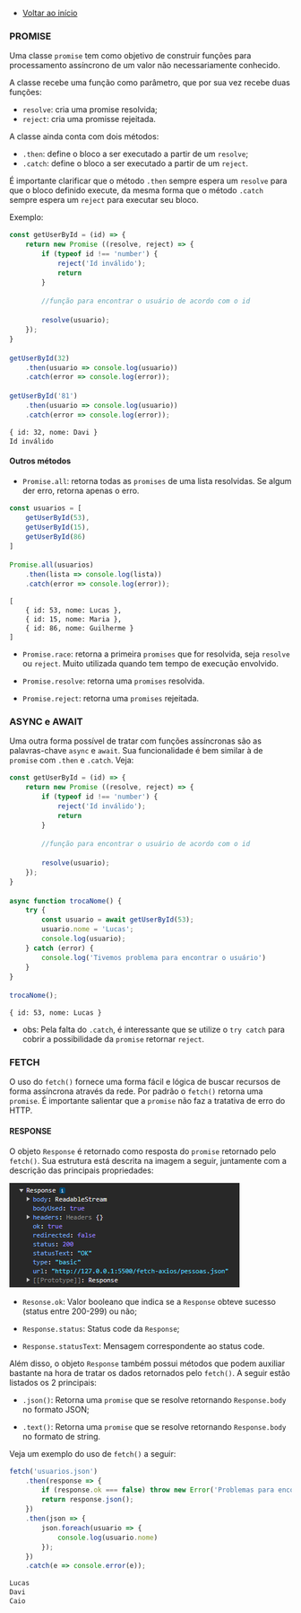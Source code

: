 - [Voltar ao início](../README.md)

### PROMISE

Uma classe `promise` tem como objetivo de construir funções para processamento assíncrono de um valor não necessariamente conhecido. 

A classe recebe uma função como parâmetro, que por sua vez recebe duas funções:

- `resolve`: cria uma promise resolvida;
- `reject`: cria uma promisse rejeitada.

A classe ainda conta com dois métodos:

- `.then`: define o bloco a ser executado a partir de um `resolve`;
- `.catch`: define o bloco a ser executado a partir de um `reject`.

É importante clarificar que o método `.then` sempre espera um `resolve` para que o bloco definido execute, da mesma forma que o método `.catch` sempre espera um `reject` para executar seu bloco.

Exemplo: 

```javascript
const getUserById = (id) => {
    return new Promise ((resolve, reject) => {
        if (typeof id !== 'number') {
            reject('Id inválido');
            return
        }

        //função para encontrar o usuário de acordo com o id

        resolve(usuario);
    });
}

getUserById(32)
    .then(usuario => console.log(usuario))
    .catch(error => console.log(error));

getUserById('81')
    .then(usuario => console.log(usuario))
    .catch(error => console.log(error));
```

```terminal
{ id: 32, nome: Davi }
Id inválido
```

#### Outros métodos

- `Promise.all`: retorna todas as `promises` de uma lista resolvidas. Se algum der erro, retorna apenas o erro.

```javascript
const usuarios = [
    getUserById(53),
    getUserById(15),
    getUserById(86)
]

Promise.all(usuarios)
    .then(lista => console.log(lista))
    .catch(error => console.log(error));
```

```terminal
[
    { id: 53, nome: Lucas },
    { id: 15, nome: Maria },
    { id: 86, nome: Guilherme }
]
```

- `Promise.race`: retorna a primeira `promises` que for resolvida, seja `resolve` ou `reject`. Muito utilizada quando tem tempo de execução envolvido.

- `Promise.resolve`: retorna uma `promises` resolvida.

- `Promise.reject`: retorna uma `promises` rejeitada.

### ASYNC e AWAIT

Uma outra forma possível de tratar com funções assíncronas são as palavras-chave `async` e `await`. Sua funcionalidade é bem similar à de `promise` com `.then` e `.catch`. Veja: 

```javascript
const getUserById = (id) => {
    return new Promise ((resolve, reject) => {
        if (typeof id !== 'number') {
            reject('Id inválido');
            return
        }

        //função para encontrar o usuário de acordo com o id

        resolve(usuario);
    });
}

async function trocaNome() {
    try {
        const usuario = await getUserById(53);
        usuario.nome = 'Lucas';
        console.log(usuario);
    } catch (error) {
        console.log('Tivemos problema para encontrar o usuário')
    }
}

trocaNome();
```

```terminal
{ id: 53, nome: Lucas }
```

- obs: Pela falta do `.catch`, é interessante que se utilize o `try catch` para cobrir a possibilidade da `promise` retornar `reject`.

### FETCH

O uso do `fetch()` fornece uma forma fácil e lógica de buscar recursos de forma assíncrona através da rede. Por padrão o `fetch()` retorna uma `promise`. É importante salientar que a `promise` não faz a tratativa de erro do HTTP.

#### RESPONSE

O objeto `Response` é retornado como resposta do `promise` retornado pelo `fetch()`. Sua estrutura está descrita na imagem a seguir, juntamente com a descrição das principais propriedades: 

![Estrutura do objeto Response](./images/estrutura-response.png "Estrutura do objeto Response")

- `Resonse.ok`: Valor booleano que indica se a `Response` obteve sucesso (status entre 200-299) ou não;

- `Response.status`: Status code da `Response`;

- `Response.statusText`: Mensagem correspondente ao status code.

Além disso, o objeto `Response` também possui métodos que podem auxiliar bastante na hora de tratar os dados retornados pelo `fetch()`. A seguir estão listados os 2 principais: 

- `.json()`: Retorna uma `promise` que se resolve retornando `Response.body` no formato JSON;

- `.text()`: Retorna uma `promise` que se resolve retornando `Response.body` no formato de string.

Veja um exemplo do uso de `fetch()` a seguir:

```javascript
fetch('usuarios.json')
    .then(response => {
        if (response.ok === false) throw new Error('Problemas para encontrar o usuário');
        return response.json();
    })
    .then(json => {
        json.foreach(usuario => {
            console.log(usuario.nome)
        });
    })
    .catch(e => console.error(e));
```

```terminal
Lucas
Davi
Caio
```